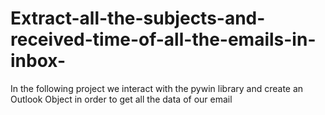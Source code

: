 # Extract-all-the-subjects-and-received-time-of-all-the-emails-in-inbox-
In the following project we interact with the pywin library and create an Outlook Object in order to get all the data of our email
